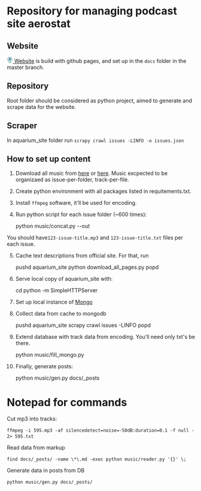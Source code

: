 # Repository for managing podcast site aerostat

## Website
[![](https://raw.githubusercontent.com/summerisgone/aerost8/master/docs/public/icon.png) Website](http://aerostat.rocks/) is build with github pages, and set up in the ``docs`` folder in the master branch.

## Repository

Root folder should be considered as python project, aimed to generate and scrape
data for the website.


## Scraper

In aquarium_site folder run ``scrapy crawl issues -LINFO -o issues.json``

## How to set up content

1. Download all music from [here](https://rutracker.org/forum/viewtopic.php?t=4922999) or [here](https://rutracker.org/forum/viewtopic.php?t=4384724).
Music excpected to be organizaed as issue-per-folder, track-per-file.

2. Create python environment with all packages listed in requitements.txt.

3. Install ``ffmpeg`` software, it'll be used for encoding.

4. Run python script for each issue folder (~600 times):

    python music/concat.py --out <path-for-compiled-issues> <path-to-issue-folder>

You should have``123-issue-title.mp3`` and ``123-issue-title.txt`` files per each issue.

5. Cache text descriptions from official site. For that, run

    pushd aquarium_site
    python download_all_pages.py <cache-folder>
    popd

6. Serve local copy of aquarium_site with:

    cd <cache-folder>
    python -m SimpleHTTPServer

7. Set up local instance of [Mongo](http://www.mongodb.org/)

8. Collect data from cache to mongodb

    pushd aquarium_site
    scrapy crawl issues -LINFO
    popd

9. Extend database with track data from encoding. You'll need only txt's be there.

    python music/fill_mongo.py <path-for-compiled-issues>

10. Finally, generate posts:

    python music/gen.py docs/_posts


# Notepad for commands

Cut mp3 into tracks:

    ffmpeg -i 595.mp3 -af silencedetect=noise=-50dB:duration=0.1 -f null - 2> 595.txt 


Read data from markup

    find docs/_posts/ -name \*\.md -exec python music/reader.py '{}' \;

Generate data in posts from DB

    python music/gen.py docs/_posts/